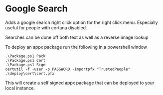# Google Search

Adds a google search right click option for the right click menu.
Especially useful for people with cortana disabled.

Searches can be done off both text as well as a reverse image lookup

To deploy an appx package run the following in a powershell window
```
.\Package.ps1 Pack
.\Package.ps1 Cert
.\Package.ps1 Sign
certutil -f -user -p PASSWORD -importpfx "TrustedPeople" .\deploy\cert\cert.pfx
```
This will create a self signed appx package that can be deployed to your local instance.
